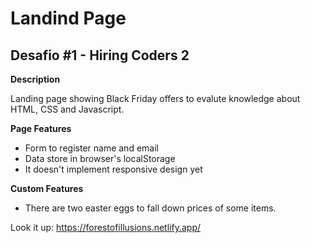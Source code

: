 # Landind Page

## Desafio #1 - Hiring Coders 2



__Description__

Landing page showing Black Friday offers to evalute knowledge about HTML, CSS and Javascript.

__Page Features__

* Form to register name and email
* Data store in browser's localStorage
* It doesn't implement responsive design yet

__Custom Features__

* There are two easter eggs to fall down prices of some items.

Look it up: https://forestofillusions.netlify.app/